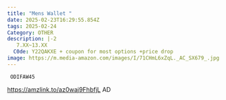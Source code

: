 ```yaml
---
title: "Mens Wallet "
date: 2025-02-23T16:29:55.854Z
tags: 2025-02-24
Category: OTHER
description: |-2
   7.XX~13.XX
  C0de: Y22QAKXE + coupon for most options +price drop
image: https://m.media-amazon.com/images/I/71CHmL6xZqL._AC_SX679_.jpg
---
```

<pre class="language-javascript"><code

class="language-javascript"> ODIFAW45</code></pre>

https://amzlink.to/az0waj9FhbfjL   AD